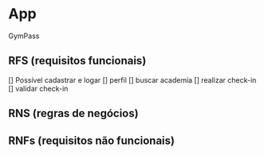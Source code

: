 # App

GymPass

## RFS (requisitos funcionais)

[] Possível cadastrar e logar
[] perfil
[] buscar academia
[] realizar check-in
[] validar check-in

## RNS (regras de negócios)

## RNFs (requisitos não funcionais)
